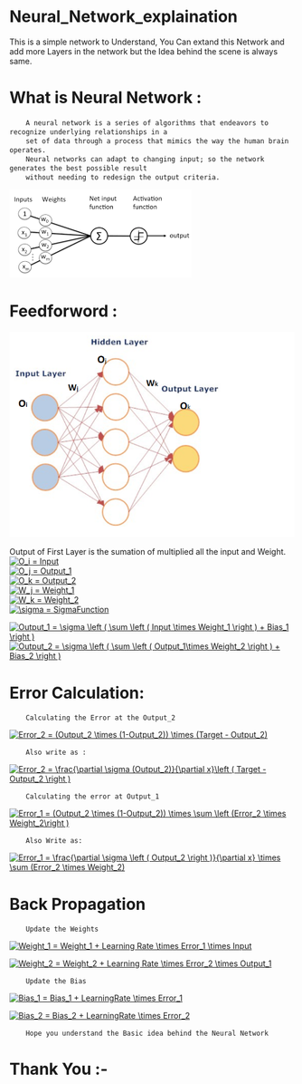 # Neural_Network_explaination
This is a simple network to Understand, You Can extand this Network and add more Layers in the network but the Idea behind the scene is always same.  

# What is Neural Network :
        A neural network is a series of algorithms that endeavors to recognize underlying relationships in a
        set of data through a process that mimics the way the human brain operates. 
        Neural networks can adapt to changing input; so the network generates the best possible result 
        without needing to redesign the output criteria.
        
   ![](images/index.png)
  
# Feedforword :
  
![](images/neural_network.png)

Output of First Layer is the sumation of multiplied all the input and Weight.
<a href="https://www.codecogs.com/eqnedit.php?latex=\dpi{150}&space;O_i&space;=&space;Input" target="_blank"><img src="https://latex.codecogs.com/gif.latex?\dpi{150}&space;O_i&space;=&space;Input" title="O_i = Input" /></a>   
<a href="https://www.codecogs.com/eqnedit.php?latex=\dpi{150}&space;O_j&space;=&space;Output_1" target="_blank"><img src="https://latex.codecogs.com/gif.latex?\dpi{150}&space;O_j&space;=&space;Output_1" title="O_j = Output_1" /></a>  
<a href="https://www.codecogs.com/eqnedit.php?latex=\dpi{150}&space;O_k&space;=&space;Output_2" target="_blank"><img src="https://latex.codecogs.com/gif.latex?\dpi{150}&space;O_k&space;=&space;Output_2" title="O_k = Output_2" /></a>  
<a href="https://www.codecogs.com/eqnedit.php?latex=\dpi{150}&space;W_j&space;=&space;Weight_1" target="_blank"><img src="https://latex.codecogs.com/gif.latex?\dpi{150}&space;W_j&space;=&space;Weight_1" title="W_j = Weight_1" /></a>  
<a href="https://www.codecogs.com/eqnedit.php?latex=\dpi{150}&space;W_k&space;=&space;Weight_2" target="_blank"><img src="https://latex.codecogs.com/gif.latex?\dpi{150}&space;W_k&space;=&space;Weight_2" title="W_k = Weight_2" /></a>   
<a href="https://www.codecogs.com/eqnedit.php?latex=\dpi{150}&space;\sigma&space;=&space;SigmaFunction" target="_blank"><img src="https://latex.codecogs.com/gif.latex?\dpi{150}&space;\sigma&space;=&space;SigmaFunction" title="\sigma = SigmaFunction" /></a>

<a href="https://www.codecogs.com/eqnedit.php?latex=\dpi{150}&space;Output_1&space;=&space;\sigma&space;\left&space;(&space;\sum&space;\left&space;(&space;Input&space;\times&space;Weight_1&space;\right&space;)&space;&plus;&space;Bias_1&space;\right&space;)" target="_blank"><img src="https://latex.codecogs.com/gif.latex?\dpi{150}&space;Output_1&space;=&space;\sigma&space;\left&space;(&space;\sum&space;\left&space;(&space;Input&space;\times&space;Weight_1&space;\right&space;)&space;&plus;&space;Bias_1&space;\right&space;)" title="Output_1 = \sigma \left ( \sum \left ( Input \times Weight_1 \right ) + Bias_1 \right )" /></a>
<a href="https://www.codecogs.com/eqnedit.php?latex=\dpi{150}&space;Output_2&space;=&space;\sigma&space;\left&space;(&space;\sum&space;\left&space;(&space;Output_1\times&space;Weight_2&space;\right&space;)&space;&plus;&space;Bias_2&space;\right&space;)" target="_blank"><img src="https://latex.codecogs.com/gif.latex?\dpi{150}&space;Output_2&space;=&space;\sigma&space;\left&space;(&space;\sum&space;\left&space;(&space;Output_1\times&space;Weight_2&space;\right&space;)&space;&plus;&space;Bias_2&space;\right&space;)" title="Output_2 = \sigma \left ( \sum \left ( Output_1\times Weight_2 \right ) + Bias_2 \right )" /></a>

# Error Calculation: 
        Calculating the Error at the Output_2
  
<a href="https://www.codecogs.com/eqnedit.php?latex=\dpi{150}&space;Error_2&space;=&space;(Output_2&space;\times&space;(1-Output_2))&space;\times&space;(Target&space;-&space;Output_2)" target="_blank"><img src="https://latex.codecogs.com/gif.latex?\dpi{150}&space;Error_2&space;=&space;(Output_2&space;\times&space;(1-Output_2))&space;\times&space;(Target&space;-&space;Output_2)" title="Error_2 = (Output_2 \times (1-Output_2)) \times (Target - Output_2)" /></a>

        Also write as :
<a href="https://www.codecogs.com/eqnedit.php?latex=\dpi{150}&space;Error_2&space;=&space;\frac{\partial&space;\sigma&space;(Output_2)}{\partial&space;x}\left&space;(&space;Target&space;-&space;Output_2&space;\right&space;)" target="_blank"><img src="https://latex.codecogs.com/gif.latex?\dpi{150}&space;Error_2&space;=&space;\frac{\partial&space;\sigma&space;(Output_2)}{\partial&space;x}\left&space;(&space;Target&space;-&space;Output_2&space;\right&space;)" title="Error_2 = \frac{\partial \sigma (Output_2)}{\partial x}\left ( Target - Output_2 \right )" /></a>
 
        Calculating the error at Output_1 
 
<a href="https://www.codecogs.com/eqnedit.php?latex=\dpi{150}&space;Error_1&space;=&space;(Output_2&space;\times&space;(1-Output_2))&space;\times&space;\sum&space;\left&space;(Error_2&space;\times&space;Weight_2\right&space;)" target="_blank"><img src="https://latex.codecogs.com/gif.latex?\dpi{150}&space;Error_1&space;=&space;(Output_2&space;\times&space;(1-Output_2))&space;\times&space;\sum&space;\left&space;(Error_2&space;\times&space;Weight_2\right&space;)" title="Error_1 = (Output_2 \times (1-Output_2)) \times \sum \left (Error_2 \times Weight_2\right )" /></a>

        Also Write as:
        
<a href="https://www.codecogs.com/eqnedit.php?latex=\dpi{150}&space;Error_1&space;=&space;\frac{\partial&space;\sigma&space;\left&space;(&space;Output_2&space;\right&space;)}{\partial&space;x}&space;\times&space;\sum&space;(Error_2&space;\times&space;Weight_2)" target="_blank"><img src="https://latex.codecogs.com/gif.latex?\dpi{150}&space;Error_1&space;=&space;\frac{\partial&space;\sigma&space;\left&space;(&space;Output_2&space;\right&space;)}{\partial&space;x}&space;\times&space;\sum&space;(Error_2&space;\times&space;Weight_2)" title="Error_1 = \frac{\partial \sigma \left ( Output_2 \right )}{\partial x} \times \sum (Error_2 \times Weight_2)" /></a>

# Back Propagation
        Update the Weights
   
<a href="https://www.codecogs.com/eqnedit.php?latex=\dpi{150}&space;Weight_1&space;=&space;Weight_1&space;&plus;&space;Learning&space;Rate&space;\times&space;Error_1&space;\times&space;Input" target="_blank"><img src="https://latex.codecogs.com/gif.latex?\dpi{150}&space;Weight_1&space;=&space;Weight_1&space;&plus;&space;Learning&space;Rate&space;\times&space;Error_1&space;\times&space;Input" title="Weight_1 = Weight_1 + Learning Rate \times Error_1 \times Input" /></a>
  

<a href="https://www.codecogs.com/eqnedit.php?latex=\dpi{150}&space;Weight_2&space;=&space;Weight_2&space;&plus;&space;Learning&space;Rate&space;\times&space;Error_2&space;\times&space;Output_1" target="_blank"><img src="https://latex.codecogs.com/gif.latex?\dpi{150}&space;Weight_2&space;=&space;Weight_2&space;&plus;&space;Learning&space;Rate&space;\times&space;Error_2&space;\times&space;Output_1" title="Weight_2 = Weight_2 + Learning Rate \times Error_2 \times Output_1" /></a>

        Update the Bias

<a href="https://www.codecogs.com/eqnedit.php?latex=\dpi{150}&space;Bias_1&space;=&space;Bias_1&space;&plus;&space;LearningRate&space;\times&space;Error_1" target="_blank"><img src="https://latex.codecogs.com/gif.latex?\dpi{150}&space;Bias_1&space;=&space;Bias_1&space;&plus;&space;LearningRate&space;\times&space;Error_1" title="Bias_1 = Bias_1 + LearningRate \times Error_1" /></a>


<a href="https://www.codecogs.com/eqnedit.php?latex=\dpi{150}&space;Bias_2&space;=&space;Bias_2&space;&plus;&space;LearningRate&space;\times&space;Error_2" target="_blank"><img src="https://latex.codecogs.com/gif.latex?\dpi{150}&space;Bias_2&space;=&space;Bias_2&space;&plus;&space;LearningRate&space;\times&space;Error_2" title="Bias_2 = Bias_2 + LearningRate \times Error_2" /></a>

        Hope you understand the Basic idea behind the Neural Network
        
# Thank You :-
